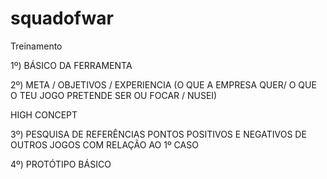 # squadofwar
Treinamento

1º) BÁSICO DA FERRAMENTA

2º) META / OBJETIVOS / EXPERIENCIA (O QUE A EMPRESA QUER/ O QUE O TEU JOGO PRETENDE SER OU FOCAR / NUSEI)

HIGH CONCEPT

3º) PESQUISA DE REFERÊNCIAS PONTOS POSITIVOS E NEGATIVOS DE OUTROS JOGOS COM RELAÇÃO AO 1º CASO

4º) PROTÓTIPO BÁSICO
